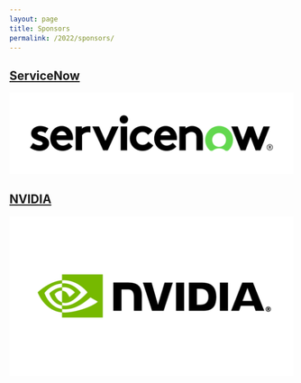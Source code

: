 ```yaml
---
layout: page
title: Sponsors
permalink: /2022/sponsors/
---
```


## [ServiceNow](https://www.servicenow.com/)

![ServiceNow logo](/assets/img/sponsors/servicenow.png)

## [NVIDIA](https://www.nvidia.com/)

![NVIDIA logo](/assets/img/sponsors/nvidia.png)
